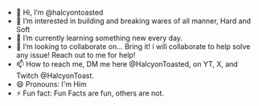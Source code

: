 - 👋 Hi, I’m @halcyontoasted
- 👀 I’m interested in building and breaking wares of all manner, Hard and Soft
- 🌱 I’m currently learning something new every day.
- 💞️ I’m looking to collaborate on... Bring it! i will collaborate to help solve any issue! Reach out to me for help!
- 📫 How to reach me, DM me here @HalcyonToasted, on YT, X, and Twitch @HalcyonToast. 
- 😄 Pronouns: I'm Him
- ⚡ Fun fact: Fun Facts are fun, others are not.

<!---
halcyontoasted/halcyontoasted is a ✨ special ✨ repository because its `README.md` (this file) appears on your GitHub profile.
You can click the Preview link to take a look at your changes.
--->
